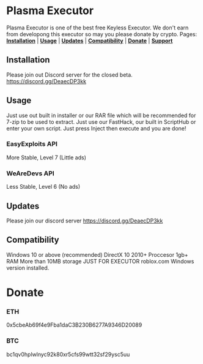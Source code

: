 # Plasma Executor
Plasma Executor is one of the best free Keyless Executor. We don't earn from developong this executor so may you please donate by crypto.
Pages: [**Installation**](#Installation) | [**Usage**](#Usage) | [**Updates**](#Updates) | [**Compatibility**](#Compatibility) | [**Donate**](#Donate) | [**Support**](https://discord.gg/DeaecDP3kk)

## Installation
Please join out Discord server for the closed beta.
https://discord.gg/DeaecDP3kk

## Usage
Just use out built in installer or our RAR file which will be recommended for 7-zip to be used to extract.
Just use our FastHack, our built in ScriptHub or enter your own script. Just press Inject then execute and you are done!

### EasyExploits API
More Stable, Level 7 (Little ads)

### WeAreDevs API
Less Stable, Level 6 (No ads)


## Updates
Please join our discord server
https://discord.gg/DeaecDP3kk

## Compatibility
Windows 10 or above (recommended)
DirectX 10
2010+ Proccesor
1gb+ RAM
More than 10MB storage JUST FOR EXECUTOR
roblox.com Windows version installed.


# Donate
### ETH
0x5cbeAb69f4e9Fba1daC3B230B6277A9346D20089
### BTC
bc1qv0hplwlnyc92k80xr5cfs99wtt32sf29ysc5uu
